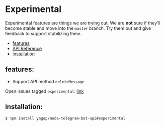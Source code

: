 # Experimental

Experimental features are things we are trying out. We are **not** sure
if they'll become stable and move into the `master` branch.
Try them out and give feedback to support stabilizing them.

* [features](#features)
* [API Reference][api-experimental]
* [Installation](#installation)


<a name="features"></a>
## features:

* Support API method `deleteMessage`

Open issues tagged `experimental`: [link](https://github.com/yagop/node-telegram-bot-api/issues?q=is%3Apr+is%3Aopen+label%3Aexperimental)


<a name="installation"></a>
## installation:

```bash
$ npm install yagop/node-telegram-bot-api#experimental
```


[api-experimental]:https://github.com/yagop/node-telegram-bot-api/tree/experimental/doc/api.md

